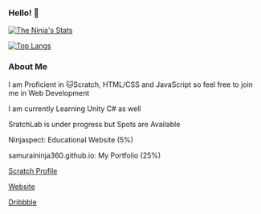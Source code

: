 ### Hello! 👋

[![The Ninja's Stats](https://github-readme-stats.vercel.app/api?username=samuraininja360&theme=dark&show_icons=true&icon_color=0068ff&bg_color=0d1117&text_color=cccccc&title_color=0068ff&hide_border=true)](https://github.com/anuraghazra/github-readme-stats)

[![Top Langs](https://github-readme-stats.vercel.app/api/top-langs/?username=samuraininja360&title_color=0068ff&bg_color=#0d1117&text_color=ffffff&layout=compact&hide_border=true)](https://github.com/anuraghazra/github-readme-stats)

### About Me

I am Proficient in 🐱Scratch, HTML/CSS and JavaScript so feel free to join me in Web Development

I am currently Learning Unity C# as well

SratchLab is under progress but Spots are Available 

Ninjaspect: Educational Website (5%)

samuraininja360.github.io: My Portfolio (25%)

[Scratch Profile](https://scratch.mit.edu/users/samuraininja360)

[Website](https://samuraininja360.github.io)

[Dribbble](https://dribbble.com/Ninja360)
<!--
**samuraininja360/samuraininja360** is a ✨ _special_ ✨ repository because its `README.md` (this file) appears on your GitHub profile.

Here are some ideas to get you started:

- 🔭 I’m currently working on ...
- 🌱 I’m currently learning ...
- 👯 I’m looking to collaborate on ...
- 🤔 I’m looking for help with ...
- 💬 Ask me about ...
- 📫 How to reach me: ...
- 😄 Pronouns: ...
- ⚡ Fun fact: ...
-->

